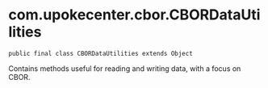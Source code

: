 # com.upokecenter.cbor.CBORDataUtilities

    public final class CBORDataUtilities extends Object

Contains methods useful for reading and writing data, with a focus on CBOR.
